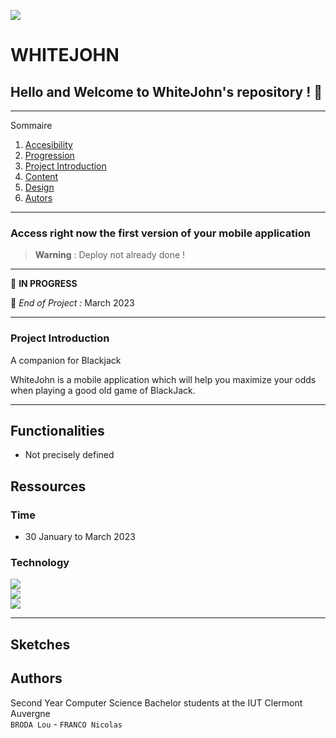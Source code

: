 ![](images_readme/Banniere_WhiteJohn.png)   

# **WHITEJOHN**

## Hello and Welcome to WhiteJohn's repository ! 👋

*******

Sommaire 
 1. [Accesibility](#acces)
 2. [Progression](#progression)
 3. [Project Introduction](#presentation)
 4. [Content](#contenu)
 5. [Design](#conception)
 6. [Autors](#auteurs)

*******

<div id='acces'/>

### Access right now the first version of your mobile application

> **Warning** : Deploy not already done !  

*******
<div id='progression'/>

🚧  __IN PROGRESS__

📆  _End of Project :_ March 2023 

*******

<div id='presentation'/>

### **Project Introduction**

A companion for Blackjack      

WhiteJohn is a mobile application which will help you maximize your odds when playing a good old game of BlackJack.    

*******

<div id='contenu'/>

## Functionalities

- Not precisely defined

## Ressources

### Time
- 30 January to March 2023    

      
 ### Technology

![](https://img.shields.io/badge/React_Native-20232A?style=for-the-badge&logo=react&logoColor=61DAFB)   
![](https://img.shields.io/badge/TypeScript-007ACC?style=for-the-badge&logo=typescript&logoColor=white)     
![](https://img.shields.io/badge/JavaScript-323330?style=for-the-badge&logo=javascript&logoColor=F7DF1E)   
    

*******

<div id='conception'/>

## Sketches

<div id='auteurs'/>

## Authors

Second Year Computer Science Bachelor students at the IUT Clermont Auvergne   
`BRODA Lou` - `FRANCO Nicolas`